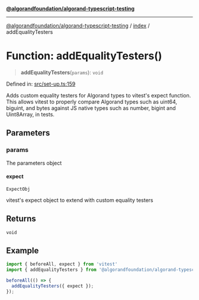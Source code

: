 [**@algorandfoundation/algorand-typescript-testing**](../../README.md)

***

[@algorandfoundation/algorand-typescript-testing](../../README.md) / [index](../README.md) / addEqualityTesters

# Function: addEqualityTesters()

> **addEqualityTesters**(`params`): `void`

Defined in: [src/set-up.ts:159](https://github.com/algorandfoundation/algorand-typescript-testing/blob/main/src/set-up.ts#L159)

Adds custom equality testers for Algorand types to vitest's expect function.
This allows vitest to properly compare Algorand types such as uint64, biguint, and bytes
against JS native types such as number, bigint and Uint8Array, in tests.

## Parameters

### params

The parameters object

#### expect

`ExpectObj`

vitest's expect object to extend with custom equality testers

## Returns

`void`

## Example

```ts
import { beforeAll, expect } from 'vitest'
import { addEqualityTesters } from '@algorandfoundation/algorand-typescript-testing';

beforeAll(() => {
  addEqualityTesters({ expect });
});
```
